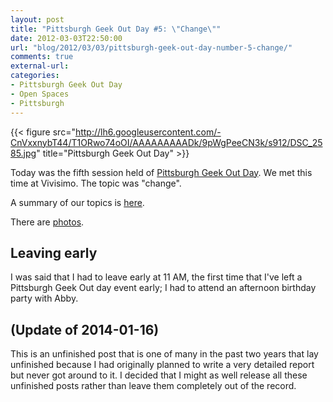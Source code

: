 ```yaml
---
layout: post
title: "Pittsburgh Geek Out Day #5: \"Change\""
date: 2012-03-03T22:50:00
url: "blog/2012/03/03/pittsburgh-geek-out-day-number-5-change/"
comments: true
external-url: 
categories: 
- Pittsburgh Geek Out Day
- Open Spaces
- Pittsburgh
---
```

{{< figure src="http://lh6.googleusercontent.com/-CnVxxnybT44/T1ORwo74oOI/AAAAAAAAADk/9pWgPeeCN3k/s912/DSC_2585.jpg" title="Pittsburgh Geek Out Day" >}}

Today was the fifth session held of [Pittsburgh Geek Out Day](http://www.pghgeekoutday.com/). We met this time at Vivisimo. The topic was "change".

A summary of our topics is [here](http://www.pghgeekoutday.com/sessions/2012).

There are [photos](http://www.pghgeekoutday.com/photos).

## Leaving early

I was said that I had to leave early at 11 AM, the first time that I've left a Pittsburgh Geek Out day event early; I had to attend an afternoon birthday party with Abby.

## (Update of 2014-01-16)

This is an unfinished post that is one of many in the past two years that lay unfinished because I had originally planned to write a very detailed report but never got around to it. I decided that I might as well release all these unfinished posts rather than leave them completely out of the record.
